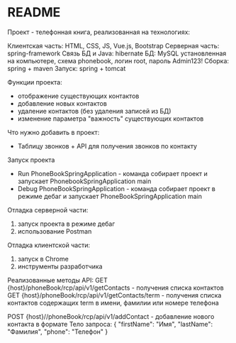 # README #

Проект - телефонная книга, реализованная на технологиях:

Клиентская часть: HTML, CSS, JS, Vue.js, Bootstrap
Серверная часть: spring-framework
Связь БД и Java: hibernate
БД: MySQL установленная на компьютере, схема phonebook, логин root, пароль Admin123!
Сборка: spring + maven
Запуск: spring + tomcat

Функции проекта:
- отображение существующих контактов
- добавление новых контактов
- удаление контактов (без удаления записей из БД)
- изменение параметра "важность" существующих контактов

Что нужно добавить в проект:
- Таблицу звонков + API для получения звонков по контакту

Запуск проекта
- Run PhoneBookSpringApplication - команда собирает проект и запускает PhonebookSpringApplication main
- Debug PhoneBookSpringApplication - команда собирает проект в режиме дебаг и запускает PhoneBookSpringApplication main

Отладка серверной части:
1) запуск проекта в режиме дебаг
2) использование Postman

Отладка клиентской части:
1) запуск в Chrome
2) инструменты разработчика

Реализованные методы API:
GET {host}/phoneBook/rcp/api/v1/getContacts - получения списка контактов
GET {host}/phoneBook/rcp/api/v1/getContacts/term - получения списка контактов содержащих term в имени, фамилии или номере телефона

POST {host}//phoneBook/rcp/api/v1/addContact - добавление нового контакта в формате
Тело запроса:
{
 "firstName": "Имя",
 "lastName": "Фамилия",
 "phone": "Телефон"
}
